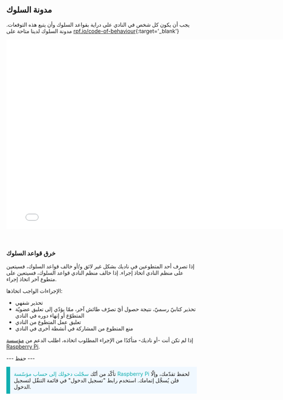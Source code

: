 ## مدونة السلوك

يجب أن يكون كل شخص في النادي على دراية بقواعد السلوك وأن يتبع هذه التوقعات. مدونة السلوك لدينا متاحة على [rpf.io/code-of-behaviour](http://rpf.io/code-of-behaviour){:target='_blank'}

<embed src="images/Raspberry_Pi_Foundation-safeguarding-code-of-behaviour.pdf" width="790" height="500" 
 type="application/pdf">
  </p> 
  
  <p spaces-before="0">
    <br>
  </p>
<h3 spaces-before="0">
  خرق قواعد السلوك
</h3>

<p spaces-before="0">
  إذا تصرف أحد المتطوعين في ناديك بشكل غير لائق و/أو خالف قواعد السلوك، فسيتعين على منظم النادي اتخاذ إجراء. إذا خالف منظم النادي قواعد السلوك، فسيتعين على متطوع آخر اتخاذ إجراء.
</p>

<p spaces-before="0">
  الإجراءات الواجب اتخاذها:
</p>

<ul>
  <li>
    تحذير شفهي
  </li>
  <li>
    تحذير كتابيّ رسميّ، نتيجة حصول أيّ تصرّف طائش آخر، ممّا يؤدّي إلى تعليق عضويّة المتطوّع أو إنهاء دوره في النادي
  </li>
  <li>
    تعليق عمل المتطوع من النادي
  </li>
  <li>
    منع المتطوع من المشاركة في أنشطة أخرى في النادي
  </li>
</ul>

<p spaces-before="0">
  إذا لم تكن أنت -أو ناديك- متأكدًا من الإجراء المطلوب اتخاذه، اطلب الدعم من <a href="mailto:safeguarding@raspberrypi.org">مؤسسة Raspberry Pi</a>.
</p>

<p spaces-before="0">
  --- حفظ ---
</p>

<p style="border-left: solid; border-width:10px; border-color: #0faeb0; background-color: aliceblue; padding: 10px;">
تأكّد من أنّك <span style="color: #0faeb0">سجّلت دخولك إلى حساب مؤسّسة Raspberry Pi</span> لحفظ تقدّمك، وإلّا فلن يُسجَّل إتمامك. استخدم رابط "تسجيل الدخول" في قائمة التنقّل لتسجيل الدخول.
</p>
